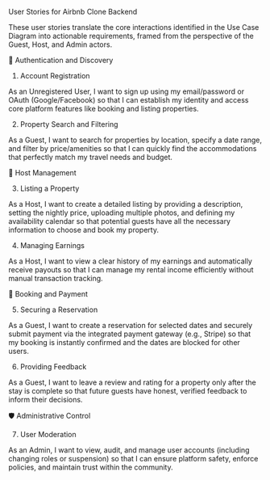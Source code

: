 User Stories for Airbnb Clone Backend

These user stories translate the core interactions identified in the Use Case Diagram into actionable requirements, framed from the perspective of the Guest, Host, and Admin actors.

🔑 Authentication and Discovery

1. Account Registration

As an Unregistered User, I want to sign up using my email/password or OAuth (Google/Facebook) so that I can establish my identity and access core platform features like booking and listing properties.

2. Property Search and Filtering

As a Guest, I want to search for properties by location, specify a date range, and filter by price/amenities so that I can quickly find the accommodations that perfectly match my travel needs and budget.

🏡 Host Management

3. Listing a Property

As a Host, I want to create a detailed listing by providing a description, setting the nightly price, uploading multiple photos, and defining my availability calendar so that potential guests have all the necessary information to choose and book my property.

4. Managing Earnings

As a Host, I want to view a clear history of my earnings and automatically receive payouts so that I can manage my rental income efficiently without manual transaction tracking.

📅 Booking and Payment

5. Securing a Reservation

As a Guest, I want to create a reservation for selected dates and securely submit payment via the integrated payment gateway (e.g., Stripe) so that my booking is instantly confirmed and the dates are blocked for other users.

6. Providing Feedback

As a Guest, I want to leave a review and rating for a property only after the stay is complete so that future guests have honest, verified feedback to inform their decisions.

🛡️ Administrative Control

7. User Moderation

As an Admin, I want to view, audit, and manage user accounts (including changing roles or suspension) so that I can ensure platform safety, enforce policies, and maintain trust within the community.
